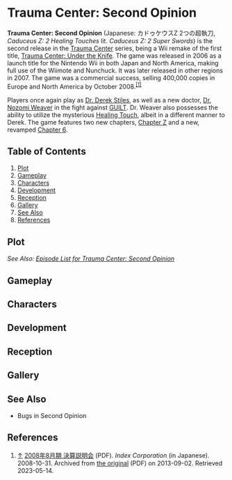 # Trauma Center: Second Opinion

**Trauma Center: Second Opinion** (Japanese: カドゥケウスZ 2つの超執刀, *Caduceus Z: 2 Healing Touches* lit. *Caduceus Z: 2 Super Swords*) is the second release in the [Trauma Center](../general/Trauma_Center.md) series, being a Wii remake of the first title, [Trauma Center: Under the Knife](../utk/UTK.md). The game was released in 2006 as a launch title for the Nintendo Wii in both Japan and North America, making full use of the Wiimote and Nunchuck. It was later released in other regions in 2007. The game was a commercial success, selling 400,000 copies in Europe and North America by October 2008.<sup><a id="cite_ref_1"></a>[[1]](#cite_note-1)</sup> <br>

Players once again play as [Dr. Derek Stiles](characters/Derek_Stiles.md), as well as a new doctor, [Dr. Nozomi Weaver](characters/Naomi_Kimishima.md) in the fight against [GUILT](../../diseases/GUILT.md). Dr. Weaver also possesses the ability to utilize  the mysterious [Healing Touch](../general/Healing_Touch.md), albeit in a different manner to Derek. The game features two new chapters, [Chapter Z](episodes/Chapter_Z.md) and a new, revamped [Chapter 6](episodes/Chapter_6.md). 

## Table of Contents
1. [Plot](#Plot)
2. [Gameplay](#Gameplay)
3. [Characters](#Characters)
4. [Development](#Development)
5. [Reception](#Reception)
6. [Gallery](#Gallery)
7. [See Also](#See_Also)
8. [References](#References)

## <a id="Plot"></a>Plot
*See Also: [Episode List for Trauma Center: Second Opinion](episodes/Episode_List.md)*

## <a id="Gameplay"></a>Gameplay

## <a id="Characters"></a>Characters

## <a id="Development"></a>Development

## <a id="Reception"></a>Reception

## <a id="Gallery"></a>Gallery

## <a id="See Also"></a>See Also
- Bugs in Second Opinion

## <a id="References"></a>References

1. <a id="cite_note-1"></a> [↑](#cite_ref_1.1) [2008年8月期 決算説明会](https://web.archive.org/web/20130902235559/http://www.index-hd.com/a_admin/japanese/pdf/20081104162599.pdf) (PDF). *Index Corporation* (in Japanese). 2008-10-31. Archived from [the original](http://www.index-hd.com/a_admin/japanese/pdf/20081104162599.pdf) (PDF) on 2013-09-02. Retrieved 2023-05-14.